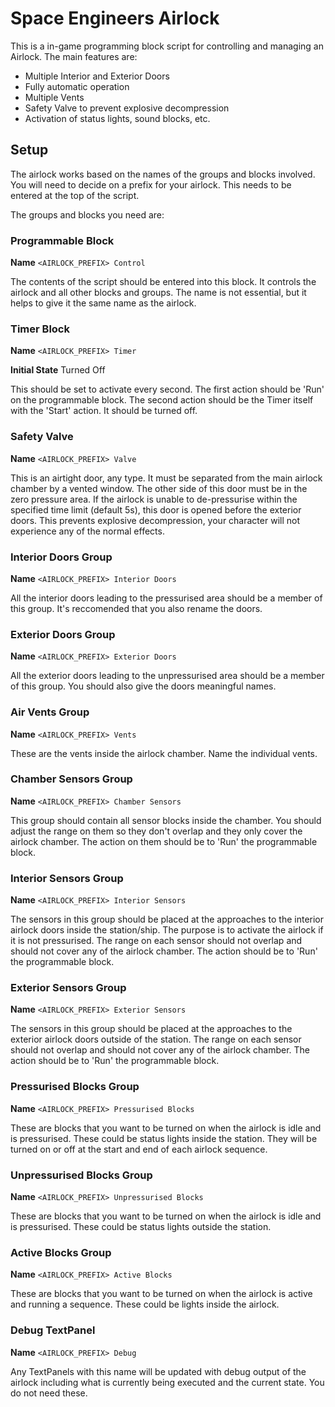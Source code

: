 # Space Engineers Airlock

This is a in-game programming block script for controlling and managing an Airlock. The main features are:

 * Multiple Interior and Exterior Doors
 * Fully automatic operation
 * Multiple Vents
 * Safety Valve to prevent explosive decompression
 * Activation of status lights, sound blocks, etc.
 
## Setup

The airlock works based on the names of the groups and blocks involved. You will need to decide on a prefix for your airlock. This needs to be entered at the top of the script.

The groups and blocks you need are:

### Programmable Block

**Name** ```<AIRLOCK_PREFIX> Control```

The contents of the script should be entered into this block. It controls the airlock and all other blocks and groups. The name is not essential, but it helps to give it the same name as the airlock.

### Timer Block

**Name** ```<AIRLOCK_PREFIX> Timer```

**Initial State** Turned Off

This should be set to activate every second. The first action should be 'Run' on the programmable block. The second action should be the Timer itself with the 'Start' action. It should be turned off.

### Safety Valve

**Name** ```<AIRLOCK_PREFIX> Valve```

This is an airtight door, any type. It must be separated from the main airlock chamber by a vented window. The other side of this door must be in the zero pressure area. If the airlock is unable to de-pressurise within the specified time limit (default 5s), this door is opened before the exterior doors. This prevents explosive decompression, your character will not experience any of the normal effects.

### Interior Doors Group

**Name** ```<AIRLOCK_PREFIX> Interior Doors```

All the interior doors leading to the pressurised area should be a member of this group. It's reccomended that you also rename the doors.

### Exterior Doors Group

**Name** ```<AIRLOCK_PREFIX> Exterior Doors```

All the exterior doors leading to the unpressurised area should be a member of this group. You should also give the doors meaningful names.

### Air Vents Group

**Name** ```<AIRLOCK_PREFIX> Vents```

These are the vents inside the airlock chamber. Name the individual vents.

### Chamber Sensors Group

**Name** ```<AIRLOCK_PREFIX> Chamber Sensors```

This group should contain all sensor blocks inside the chamber. You should adjust the range on them so they don't overlap and they only cover the airlock chamber. The action on them should be to 'Run' the programmable block.

### Interior Sensors Group

**Name** ```<AIRLOCK_PREFIX> Interior Sensors```

The sensors in this group should be placed at the approaches to the interior airlock doors inside the station/ship. The purpose is to activate the airlock if it is not pressurised. The range on each sensor should not overlap and should not cover any of the airlock chamber. The action should be to 'Run' the programmable block.

### Exterior Sensors Group

**Name** ```<AIRLOCK_PREFIX> Exterior Sensors```

The sensors in this group should be placed at the approaches to the exterior airlock doors outside of the station. The range on each sensor should not overlap and should not cover any of the airlock chamber. The action should be to 'Run' the programmable block.

### Pressurised Blocks Group

**Name** ```<AIRLOCK_PREFIX> Pressurised Blocks```

These are blocks that you want to be turned on when the airlock is idle and is pressurised. These could be status lights inside the station. They will be turned on or off at the start and end of each airlock sequence.

### Unpressurised Blocks Group

**Name** ```<AIRLOCK_PREFIX> Unpressurised Blocks```

These are blocks that you want to be turned on when the airlock is idle and is pressurised. These could be status lights outside the station.

### Active Blocks Group

**Name** ```<AIRLOCK_PREFIX> Active Blocks```

These are blocks that you want to be turned on when the airlock is active and running a sequence. These could be lights inside the airlock.

### Debug TextPanel

**Name** ```<AIRLOCK_PREFIX> Debug```

Any TextPanels with this name will be updated with debug output of the airlock including what is currently being executed and the current state. You do not need these.
